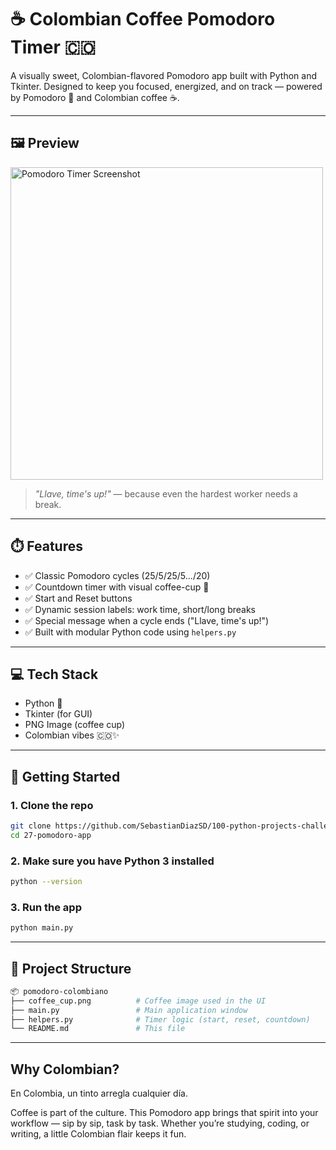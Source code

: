# ☕ Colombian Coffee Pomodoro Timer 🇨🇴

A visually sweet, Colombian-flavored Pomodoro app built with Python and Tkinter. Designed to keep you focused, energized, and on track — powered by Pomodoro 🍅 and Colombian coffee ☕.

---

## 🖼️ Preview

<img src="screenshot.png" alt="Pomodoro Timer Screenshot" width="500"/>

> *"Llave, time's up!"* — because even the hardest worker needs a break.

---

## ⏱️ Features

- ✅ Classic Pomodoro cycles (25/5/25/5.../20)
- ✅ Countdown timer with visual coffee-cup 🍵
- ✅ Start and Reset buttons
- ✅ Dynamic session labels: work time, short/long breaks
- ✅ Special message when a cycle ends ("Llave, time's up!")
- ✅ Built with modular Python code using `helpers.py`

---

## 💻 Tech Stack

- Python 🐍
- Tkinter (for GUI)
- PNG Image (coffee cup)
- Colombian vibes 🇨🇴✨

---

## 🚀 Getting Started

### 1. Clone the repo

```bash
git clone https://github.com/SebastianDiazSD/100-python-projects-challenge.git
cd 27-pomodoro-app
```

### 2. Make sure you have Python 3 installed

```bash
python --version
```

### 3. Run the app

```bash
python main.py
```

---

## 📁 Project Structure

```bash
📦 pomodoro-colombiano
├── coffee_cup.png          # Coffee image used in the UI
├── main.py                 # Main application window
├── helpers.py              # Timer logic (start, reset, countdown)
└── README.md               # This file
```

---

## Why Colombian?

En Colombia, un tinto arregla cualquier día.

Coffee is part of the culture. This Pomodoro app brings that spirit into your workflow — sip by sip, task by task. Whether you’re studying, coding, or writing, a little Colombian flair keeps it fun.
